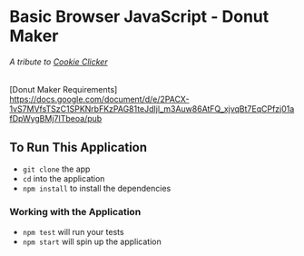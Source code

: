 # Basic Browser JavaScript - Donut Maker

###### A tribute to [Cookie Clicker](https://orteil.dashnet.org/cookieclicker/)

[Donut Maker Requirements] https://docs.google.com/document/d/e/2PACX-1vS7MVfsTSzC1SPKNrbFKzPAG81teJdIjl_m3Auw86AtFQ_xjvqBt7EqCPfzj01afDpWygBMj7ITbeoa/pub

## To Run This Application

- `git clone` the app
- `cd` into the application
- `npm install` to install the dependencies

### Working with the Application

- `npm test` will run your tests
- `npm start` will spin up the application
